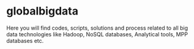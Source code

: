 globalbigdata
=============

Here you will find codes, scripts, solutions and process related to all big data technologies like Hadoop, NoSQL databases, Analytical tools, MPP databases etc.
